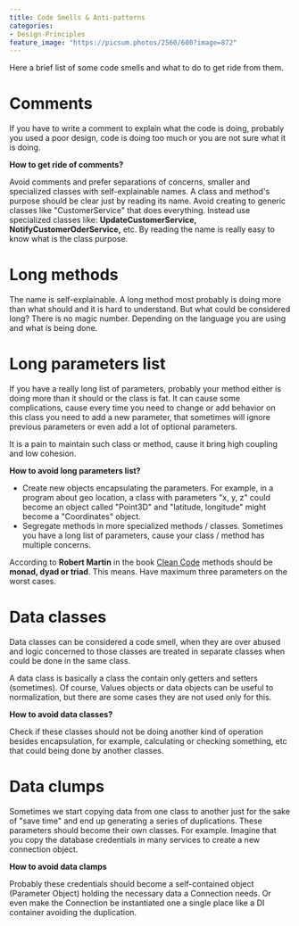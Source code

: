 ```yaml
---
title: Code Smells & Anti-patterns
categories:
- Design-Principles
feature_image: "https://picsum.photos/2560/600?image=872"
---
```


Here a brief list of some code smells and what to do to get ride from them.

<!-- more -->

# Comments

If you have to write a comment to explain what the code is doing, probably you used a poor design, code is doing too much or you are not sure what it is doing.

**How to get ride of comments?**

Avoid comments and prefer separations of concerns, smaller and specialized classes with self-explainable names. A class and method's purpose should be clear just by reading its name. Avoid creating to generic classes like "CustomerService" that does everything. Instead use specialized classes like: __UpdateCustomerService, NotifyCustomerOderService,__ etc. By reading the name is really easy to know what is the class purpose.

# Long methods

The name is self-explainable. A long method most probably is doing more than what should and it is hard to understand. But what could be considered long? There is no magic number. Depending on the language you are using and what is being done.

# Long parameters list

If you have a really long list of parameters, probably your method either is doing more than it should or the class is fat. It can cause some complications, cause every time you need to change or add behavior on this class you need to add a new parameter, that sometimes will ignore previous parameters or even add a lot of optional parameters.

It is a pain to maintain such class or method, cause it bring high coupling and low cohesion.

**How to avoid long parameters list?**

- Create new objects encapsulating the parameters. For example, in a program about geo location, a class with parameters "x, y, z" could become an object called "Point3D" and "latitude, longitude" might become a "Coordinates" object.
- Segregate methods in more specialized methods / classes. Sometimes you have a long list of parameters, cause your class / method has multiple concerns.

According to __Robert Martin__ in the book [Clean Code](https://www.amazon.co.uk/Clean-Code-Handbook-Software-Craftsmanship/dp/0132350882) methods should be __monad, dyad or triad__. This means. Have maximum three parameters on the worst cases.

# Data classes

Data classes can be considered a code smell, when they are over abused and logic concerned to those classes are treated in separate classes when could be done in the same class.

A data class is basically a class the contain only getters and setters (sometimes). Of course, Values objects or data objects can be useful to normalization, but there are some cases they are not used only for this.

**How to avoid data classes?**

Check if these classes should not be doing another kind of operation besides encapsulation, for example, calculating or checking something, etc that could being done by another classes.

# Data clumps

Sometimes we start copying data from one class to another just for the sake of "save time" and end up generating a series of duplications. These parameters should become their own classes. For example. Imagine that you copy the database credentials in many services to create a new connection object. 

**How to avoid data clamps**

Probably these credentials should become a self-contained object (Parameter Object) holding the necessary data a Connection needs. Or even make the Connection be instantiated one a single place like a DI container avoiding the duplication.